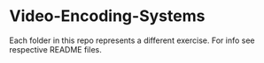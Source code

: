 # Video-Encoding-Systems
Each folder in this repo represents a different exercise. For info see respective README files.
